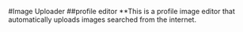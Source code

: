 #Image Uploader
##profile editor
**This is a profile image editor that  automatically uploads images searched from the internet.
